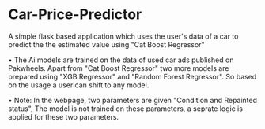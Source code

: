 # Car-Price-Predictor
A simple flask based application which uses the user's data of a car to predict the the estimated value using "Cat Boost Regressor"

• The Ai models are trained on the data of used car ads published on Pakwheels. Apart from "Cat Boost Regressor" two more models are prepared using "XGB Regressor" and "Random Forest Regressor". So based on the usage a user can shift to any model.

• Note: In the webpage, two parameters are given "Condition and Repainted status", The model is not trained on these parameters, a seprate logic is applied for these two parameters.
